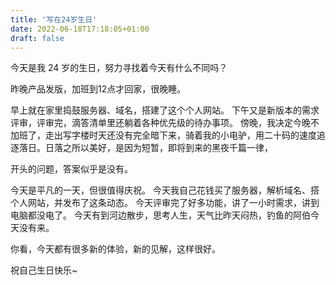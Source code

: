 ```yaml
---
title: '写在24岁生日'
date: 2022-06-18T17:18:05+01:00
draft: false
---
```


今天是我 24 岁的生日，努力寻找着今天有什么不同吗？

昨晚产品发版，加班到12点才回家，很晚睡。

早上就在家里捣鼓服务器、域名，搭建了这个个人网站。
下午又是新版本的需求评审，评审完，滴答清单里还躺着各种优先级的待办事项。
傍晚，我决定今晚不加班了，走出写字楼时天还没有完全暗下来，骑着我的小电驴，用二十码的速度追逐落日。日落之所以美好，是因为短暂，即将到来的黑夜千篇一律，

开头的问题，答案似乎是没有。

今天是平凡的一天，但很值得庆祝。
今天我自己花钱买了服务器，解析域名、搭个人网站，并发布了这条动态。
今天评审完了好多功能，讲了一小时需求，讲到电脑都没电了。
今天有到河边散步，思考人生，天气比昨天闷热，钓鱼的阿伯今天没有来。

你看，今天都有很多新的体验，新的见解，这样很好。

祝自己生日快乐~

